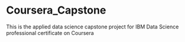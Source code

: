 # Coursera_Capstone
This is the applied data science capstone project for IBM Data Science professional certificate on Coursera

